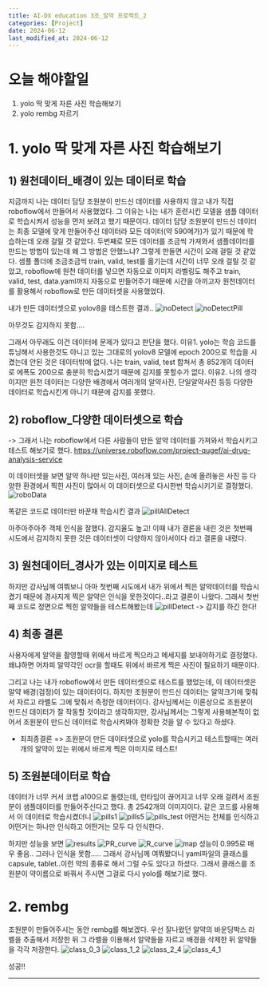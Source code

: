 ```yaml
---
title: AI-DX education 3조_알약 프로젝트_2
categories: [Project] 
date: 2024-06-12
last_modified_at: 2024-06-12
---
```

# 오늘 해야할일
1. yolo 딱 맞게 자른 사진 학습해보기
2. yolo rembg 자르기


# 1. yolo 딱 맞게 자른 사진 학습해보기
## 1) 원천데이터_배경이 있는 데이터로 학습
지금까지 나는 데이터 담당 조원분이 만드신 데이터를 사용하지 않고 내가 직접 roboflow에서 만들어서 사용했었다. 
그 이유는 나는 내가 훈련시킨 모델을 샘플 데이터로 학습시켜서 성능을 먼저 보려고 했기 때문이다. 
데이터 담당 조원분이 만드신 데이터는 최종 모델에 맞게 만들어주신 데이터라 모든 데이터(약 590메가)가 있기 때문에 학습하는데 오래 걸릴 것 같았다.
두번째로 모든 데이터를 조금씩 가져와서 샘플데이터를 만드는 방법이 있는데 왜 그 방법은 안했느냐? 그렇게 만들면 시간이 오래 걸릴 것 같았다. 샘플 폴더에 조금조금씩 train, valid, test를 옮기는데 시간이 너무 오래 걸릴 것 같았고, roboflow에 원천 데이터를 넣으면 자동으로 이미지 라벨링도 해주고 train, valid, test, data.yaml까지 자동으로 만들어주기 때문에 시간을 아끼고자 원천데이터를 활용해서 roboflow로 만든 데이터셋을 사용했었다.

내가 만든 데이터셋으로 yolov8을 테스트한 결과.. 
![noDetect]()
![noDetectPill]()

아무것도 감지하지 못함....

그래서 아무래도 이건 데이터에 문제가 있다고 판단을 했다.
이유1. yolo는 학습 코드를 튜닝해서 사용한것도 아니고 있는 그대로의 yolov8 모델에 epoch 200으로 학습을 시켰는데 안된 것은 데이터밖에 없다. 나는 train, valid, test 합쳐서 총 852개의 데이터로 에폭도 200으로 충분히 학습시켰기 때문에 감지를 못할수가 없다.
이유2. 나의 생각이지만 원천 데이터는 다양한 배경에서 여러개의 알약사진, 단일알약사진 등등 다양한 데이터로 학습시킨게 아니기 때문에 감지를 못했다.


## 2) roboflow_다양한 데이터셋으로 학습
-> 그래서 나는 roboflow에서 다른 사람들이 만든 알약 데이터를 가져와서 학습시키고 테스트 해보기로 했다.
https://universe.roboflow.com/project-qugef/ai-drug-analysis-service

이 데이터셋을 보면 알약 하나만 있는사진, 여러개 있는 사진, 손에 올려놓은 사진 등 다양한 환경에서 찍힌 사진이 많아서 이 데이터셋으로 다시한번 학습시키기로 결정했다.
![roboData]()

똑같은 코드로 데이터만 바꾼채 학습시킨 결과
![pillAllDetect]()

아주아주아주 객체 인식을 잘했다. 감지율도 높고!
이때 내가 결론을 내린 것은 첫번째 시도에서 감지하지 못한 것은 데이터셋이 다양하지 않아서이다 라고 결론을 내렸다.


## 3) 원천데이터_경사가 있는 이미지로 테스트
하지만 강사님께 여쭤보니 아마 첫번째 시도에서 내가 위에서 찍은 알약데이터를 학습시켰기 때문에 경사지게 찍은 알약은 인식을 못한것이다..라고 결론이 나왔다.
그래서 첫번째 코드로 정면으로 찍힌 알약들을 테스트해봤는데
![pillDetect]()
-> 감지를 하긴 한다!


## 4) 최종 결론
사용자에게 알약을 촬영할때 위에서 바르게 찍으라고 메세지를 보내야하기로 결정했다. 왜냐하면 어차피 알약각인 ocr을 할때도 위에서 바르게 찍은 사진이 필요하기 때문이다. 

그리고 나는 내가 roboflow에서 만든 데이터셋으로 테스트를 했었는데, 이 데이터셋은 알약 배경(검정)이 있는 데이터이다. 하지만 조원분이 만드신 데이터는 알약크기에 맞춰서 자르고 라벨도 그에 맞춰서 측정한 데이터이다. 강사님께서는 이론상으로 조원분이 만드신 데이터가 잘 작동할 것이라고 생각하지만, 강사님께서는 그렇게 사용해본적이 없어서 조원분이 만드신 데이터로 학습시켜봐야 정확한 것을 알 수 있다고 하셨다.

* 최최종결론
=> 조원분이 만든 데이터셋으로 yolo를 학습시키고 테스트할때는 여러개의 알약이 있는 위에서 바르게 찍은 이미지로 테스트!


## 5) 조원분데이터로 학습
데이터가 너무 커서 코랩 a100으로 돌렸는데, 런타임이 끊어지고 너무 오래 걸려서 조원분이 샘플데이터를 만들어주신다고 했다. 총 2542개의 이미지이다.
같은 코드를 사용해서 이 데이터로 학습시켰더니 
![pills1]()
![pills5]()
![pills_test]()
어떤거는 전체를 인식하고 어떤거는 하나만 인식하고 어떤거는 모두 다 인식한다.

하지만 성능을 보면
![results]()
![PR_curve]()
![R_curve]()
![map]()
성능이 0.995로 매우 좋음.. 그러나 인식을 못함.....
그래서 강사님께 여쭤봤더니 yaml파일의 클래스를 capsule, tablet..이런 약의 종류로 해서 그럴 수도 있다고 하셨다. 그래서 클래스를 조원분이 약이름으로 바꿔서 주시면 그걸로 다시 yolo를 해보기로 했다.


# 2. rembg
조원분이 만들어주시는 동안 rembg를 해보겠다.
우선 잘나왔던 알약의 바운딩박스 라벨을 추출해서 저장한 뒤 그 라벨을 이용해서 알약들을 자르고 배경을 삭제한 뒤 알약들을 각각 저장한다.
![class_0_3]()
![class_1_2]()
![class_2_4]()
![class_4_1]()

성공!! 


































---